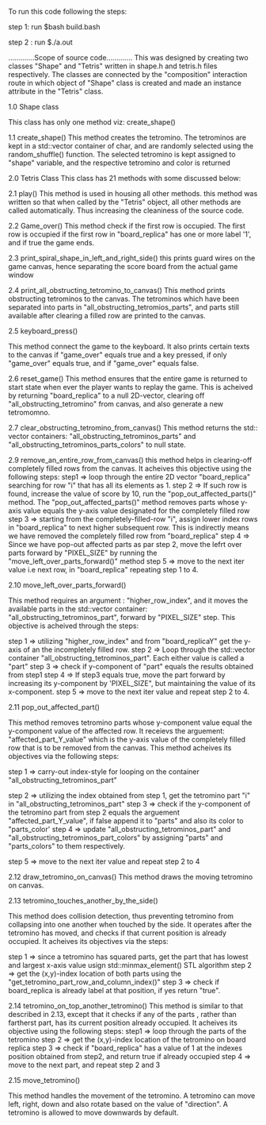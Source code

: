 


To run this code following the steps:

step 1:  run $bash build.bash

step 2 : run  $./a.out

.............Scope of source code............. This was designed by creating two classes "Shape" and "Tetris" written in shape.h and tetris.h files respectively. The classes are connected by the "composition" interaction route in which object of "Shape" class is created and made an instance attribute in the "Tetris" class.

1.0 Shape class

This class has only one method viz: create_shape() 

1.1 create_shape() This method creates the tetromino. The tetrominos are kept in a std::vector container of char, and are randomly selected using the random_shuffle() function. The selected tetromino is kept assigned to "shape" variable, and the respective tetromino and color is returned

2.0 Tetris Class This class has 21 methods with some discussed below:

2.1 play() This method is used in housing all other methods. this method was written so that when called by the "Tetris" object, all other methods are called automatically. Thus increasing the cleaniness of the source code.

2.2 Game_over() This method check if the first row is occupied. The first row is occupied if the first row in "board_replica" has one or more label '1', and if true the game ends.

2.3 print_spiral_shape_in_left_and_right_side() this prints guard wires on the game canvas, hence separating the score board from the actual game window

2.4 print_all_obstructing_tetromino_to_canvas() This method prints obstructing tetrominos to the canvas. The tetrominos which have been separated into parts in "all_obstructing_tetromios_parts", and parts still available after clearing a filled row are printed to the canvas.

2.5 keyboard_press()

This method connect the game to the keyboard. It also prints certain texts to the canvas if "game_over" equals true and a key pressed, if only "game_over" equals true, and if "game_over" equals false.

2.6 reset_game() This method ensures that the entire game is returned to start state when ever the player wants to replay the game. This is acheived by returning "board_replica" to a null 2D-vector, clearing off "all_obstructing_tetromino" from canvas, and also generate a new tetromomno.

2.7 clear_obstructing_tetromino_from_canvas() This method returns the std:: vector containers: "all_obstructing_tetrominos_parts" and "all_obstructing_tetrominos_parts_colors" to null state.

2.9 remove_an_entire_row_from_canvas() this method helps in clearing-off completely filled rows from the canvas. It acheives this objective using the following steps: step1 => loop through the entire 2D vector "board_replica" searching for row "i" that has all its elements as 1. step 2 => If such row is found, increase the value of score by 10, run the "pop_out_affected_parts()" method. The "pop_out_affected_parts()" method removes parts whose y-axis value equals the y-axis value designated for the completely filled row step 3 => starting from the completely-filled-row "i", assign lower index rows in "board_replica" to next higher subsequent row. This is indirectly means we have removed the completely filled row from "board_replica" step 4 => Since we have pop-out affected parts as par step 2, move the lefrt over parts forward by "PIXEL_SIZE" by running the "move_left_over_parts_forward()" method step 5 => move to the next iter value i.e next row, in "board_replica" repeating step 1 to 4.

2.10 move_left_over_parts_forward()

This method requires an argument : "higher_row_index", and it moves the available parts in the std::vector container: "all_obstructing_tetrominos_part", forward by "PIXEL_SIZE" step. This objective is acheived through the steps:

step 1 => utilizing "higher_row_index" and from "board_replicaY" get the y-axis of an the incompletely filled row.
step 2 => Loop through the std::vector container  "all_obstructing_tetrominos_part". Each either value is called a "part" 
step 3 => check if y-component of "part" equals the results obtained from step1
step 4 => If step3 equals true, move the part forward by increasing its y-component by 'PIXEL_SIZE", but maintaining the value of its x-component.
step 5 => move to the next iter value and repeat step 2 to 4.

2.11 pop_out_affected_part()

This method removes tetromino parts whose y-component value equal the y-component value of the affected row. It receievs the arguement: "affected_part_Y_value" which is the y-axis value of the completely filled row that is to be removed from the canvas. This method acheives its objectives via the following steps:

step 1 => carry-out index-style for looping on the container  "all_obstructing_tetrominos_part" 

step 2 => utilizing the index obtained from step 1, get the tetromino part "i"  in  "all_obstructing_tetrominos_part"
step 3 => check if the y-component of the tetromino part from step 2 equals the arguement "affected_part_Y_value", if false append it to "parts" and also its color to "parts_color'
step 4 => update "all_obstructing_tetrominos_part" and  "all_obstructing_tetrominos_part_colors" by assigning "parts" and "parts_colors" to them respectively.

step 5 => move to the next iter value and repeat step 2 to 4

2.12 draw_tetromino_on_canvas() This method draws the moving tetromino on canvas.

2.13 tetromino_touches_another_by_the_side()

This method does collision detection, thus preventing tetromino from collapsing into one another when touched by the side. It operates after the tetromino has moved, and checks if that current position is already occupied.  It acheives its objectives via the steps:

step 1 => since a tetromino has squared parts, get the part that has lowest and largest x-axis value usign std::minmax_element()  STL algorithm
step 2 => get the (x,y)-index location of both parts using the "get_tetromino_part_row_and_column_index()"
step 3 => check if board_replica is already label at that position, if yes return "true".

2.14 tetromino_on_top_another_tetromino() This method is similar to that described in 2.13, except that it checks if any of the parts , rather than fartherst part, has its current position already occupied. It acheives its objective using the following steps: step1 => loop through the parts of the tetromino step 2 => get the (x,y)-index location of the tetromino on board replica step 3 => check if "board_replica" has a value of 1 at the indexes position obtained from step2, and return true if already occupied step 4 => move to the next part, and repeat step 2 and 3

2.15 move_tetromino()

This method  handles the movement of the tetromino. A tetromino can move left, right, down and also rotate based on the value of "direction". A tetromino is allowed to move downwards by default.

